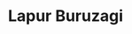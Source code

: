 ---
title: "Lapur Buruzagi"
image_path: /assets/img/graphic/logotipos/lapur/lapur.svg
image_small: /assets/img/graphic/logotipos/lapur/lapur-100.jpg
image_medium: /assets/img/graphic/logotipos/lapur/lapur@2x-100.jpg
image_big: /assets/img/graphic/logotipos/lapur/lapur@3x-100.jpg
---